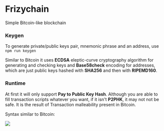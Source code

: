 # Frizychain

Simple Bitcoin-like blockchain

### Keygen

To generate private/public keys pair, mnemonic phrase and an address, use `npm run keygen`

Similar to Bitcoin it uses **ECDSA** eleptic-curve cryptography algorithm for generating and checking keys and **Base58check** encoding for addresses, which are just public keys hashed with **SHA256** and then with **RIPEMD160**.

### Runtime

At first it will only support **Pay to Public Key Hash**. Although you are able to fill transaction scripts whatever you want, if it isn't **P2PHK**, it may not not be safe. It is the result of Transaction malleability present in Bitcoin.

Syntax similar to Bitcoin:

![](http://orm-chimera-prod.s3.amazonaws.com/1234000001802/images/msbt_0501.png)
